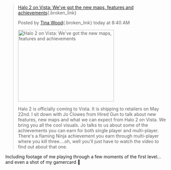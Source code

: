 > [Halo 2 on Vista: We've got the new maps, features and achievements](http://www.on10.net/Blogs/tina/halo-2-on-vista-weve-got-the-new-maps-features-and-achievements/){.broken_link}
> 
> Posted by [Tina Wood](http://www.on10.net/people/Tina/){.broken_link} today at 8:40 AM 
> 
>  <img height="225" alt="Halo 2 on Vista:  We've got the new maps, features and achievements" src="http://on10.net/images/entries/preview/Halo2onVista_large_on10.jpg" width="300" />
> 
> Halo 2 is officially coming to Vista.  It is shipping to retailers on May 22nd.  I sit down with Jo Clowes from Hired Gun to talk about new features, new maps and what we can expect from Halo 2 on Vista. We bring you all the cool visuals.  Jo talks to us about some of the achievements you can earn for both single player and multi-player.  There's a flaming Ninja achievement you earn through multi-player where you kill three....oh, well you'll just have to watch the video to find out about that one. 

Including footage of me playing through a few moments of the first level... and even a shot of my gamercard 🙂